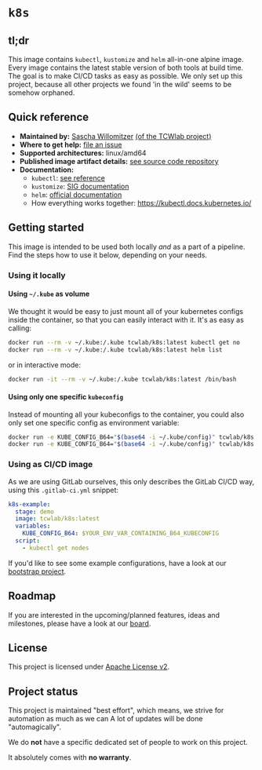 # `k8s`

## tl;dr

This image contains `kubectl`, `kustomize` and `helm` all-in-one alpine image. Every image contains the latest stable version of both tools at build time.
The goal is to make CI/CD tasks as easy as possible.
We only set up this project, because all other projects we found 'in the wild' seems to be somehow orphaned.

## Quick reference

- **Maintained by:** [Sascha Willomitzer](https://thechameleonway.com) [(of the TCWlab project)](https://gitlab.com/sascha_willomitzer)
- **Where to get help:** [file an issue](https://gitlab.com/tcwlab.com/saas/baseline/images/k8s/-/issues)
- **Supported architectures:** linux/amd64
- **Published image artifact details:** [see source code repository](https://gitlab.com/tcwlab.com/saas/baseline/images/k8s/-/tree/main)
- **Documentation:**
  - `kubectl`: [see reference](https://kubectl.docs.kubernetes.io/references/kubectl/)
  - `kustomize`: [SIG documentation](https://kubectl.docs.kubernetes.io/references/kustomize/)
  - `helm`: [official documentation](https://helm.sh/docs/)
  - How everything works together: <https://kubectl.docs.kubernetes.io/>

## Getting started

This image is intended to be used both locally _and_ as a part of a pipeline.
Find the steps how to use it below, depending on your needs.

### Using it locally

#### Using `~/.kube` as volume
We thought it would be easy to just mount all of your kubernetes configs inside the container,
so that you can easily interact with it.
It's as easy as calling:

```bash
docker run --rm -v ~/.kube:/.kube tcwlab/k8s:latest kubectl get no
docker run --rm -v ~/.kube:/.kube tcwlab/k8s:latest helm list
```
or in interactive mode:
```bash
docker run -it --rm -v ~/.kube:/.kube tcwlab/k8s:latest /bin/bash
```

#### Using only one specific `kubeconfig`
Instead of mounting all your kubeconfigs to the container, you could also only set one specific
config as environment variable:
```bash
docker run -e KUBE_CONFIG_B64="$(base64 -i ~/.kube/config)" tcwlab/k8s:latest kubectl version
docker run -e KUBE_CONFIG_B64="$(base64 -i ~/.kube/config)" tcwlab/k8s:latest helm version
```

### Using as CI/CD image
As we are using GitLab ourselves, this only describes the GitLab CI/CD way,
using this `.gitlab-ci.yml` snippet:

```yaml
k8s-example:
  stage: demo
  image: tcwlab/k8s:latest
  variables:
    KUBE_CONFIG_B64: $YOUR_ENV_VAR_CONTAINING_B64_KUBECONFIG
  script:
    - kubectl get nodes
```

If you'd like to see some example configurations, have a look at our [bootstrap project](https://gitlab.com/tcwlab.com/saas/baseline/bootstrap/-/blob/main/.gitlab-ci.yml).

## Roadmap
If you are interested in the upcoming/planned features, ideas and milestones,
please have a look at our [board](https://gitlab.com/tcwlab.com/saas/baseline/images/k8s/-/boards).

## License
This project is licensed under [Apache License v2](./LICENSE).

## Project status
This project is maintained "best effort", which means, we strive for automation as much as we can
A lot of updates will be done "automagically".

We do **not** have a specific dedicated set of people to work on this project.

It absolutely comes with **no warranty**.
